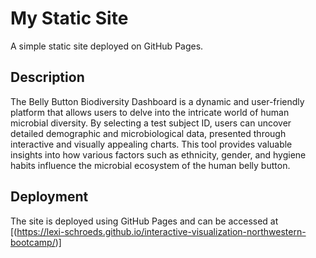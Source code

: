 # My Static Site

A simple static site deployed on GitHub Pages.

## Description

The Belly Button Biodiversity Dashboard is a dynamic and user-friendly platform that allows users to delve into the intricate world of human microbial diversity. By selecting a test subject ID, users can uncover detailed demographic and microbiological data, presented through interactive and visually appealing charts. This tool provides valuable insights into how various factors such as ethnicity, gender, and hygiene habits influence the microbial ecosystem of the human belly button.

## Deployment

The site is deployed using GitHub Pages and can be accessed at [(https://lexi-schroeds.github.io/interactive-visualization-northwestern-bootcamp/)]
